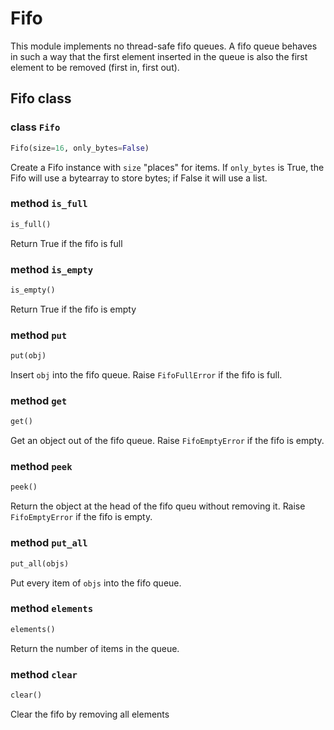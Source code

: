 # Fifo

This module implements no thread-safe fifo queues.
A fifo queue behaves in such a way that the first element inserted in the queue is also the first element to be removed (first in, first out).

## Fifo class

### class `Fifo`
```python
Fifo(size=16, only_bytes=False)
```

Create a Fifo instance with `size` "places" for items. 
If `only_bytes` is True, the Fifo will use a bytearray to store bytes; if False it will use a list.


### method `is_full`
```python
is_full()
```

Return True if the fifo is full


### method `is_empty`
```python
is_empty()
```

Return True if the fifo is empty


### method `put`
```python
put(obj)
```

Insert `obj` into the fifo queue. Raise `FifoFullError` if the fifo is full.


### method `get`
```python
get()
```

Get an object out of the fifo queue. Raise `FifoEmptyError` if the fifo is empty.


### method `peek`
```python
peek()
```
Return the object at the head of the fifo queu without removing it. Raise `FifoEmptyError` if the fifo is empty.


### method `put_all`
```python
put_all(objs)
```

Put every item of `objs` into the fifo queue.


### method `elements`
```python
elements()
```

Return the number of items in the queue.


### method `clear`
```python
clear()
```

Clear the fifo by removing all elements

